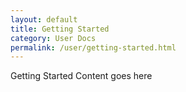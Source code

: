 ```yaml
---
layout: default
title: Getting Started
category: User Docs
permalink: /user/getting-started.html
---
```


Getting Started Content goes here
